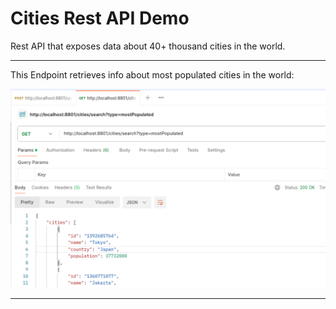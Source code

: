 # Cities Rest API Demo

Rest API that exposes data about 40+ thousand cities in the world.

--------------------------------------------------------------------------------------------------------

This Endpoint retrieves info about most populated cities in the world:

![mostPopulatedCities](screenshots/cities-endpoint.png)

--------------------------------------------------------------------------------------------------------